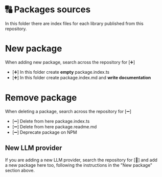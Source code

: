 # 🔠 Packages sources

In this folder there are index files for each library published from this repository.

# New package

When adding new package, search across the repository for [➕]

-   [➕] In this folder create **empty** package.index.ts
-   [➕] In this folder create package.index.md and **write documentation**

# Remove package

When deleting a package, search across the repository for [➖]

-   [➖] Delete from here package.index.ts
-   [➖] Delete from here package.readme.md
-   [➖] Deprecate package on NPM

## New LLM provider

If you are adding a new LLM provider, search the repository for [🦑] and add a new package here too, following the instructions in the "New package" section above.
